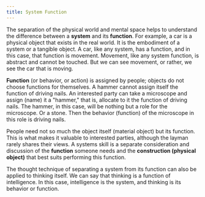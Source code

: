 ```yaml
---
title: System Function
---
```


The separation of the physical world and mental space helps to understand the difference between a **system** and its **function**. For example, a car is a physical object that exists in the real world. It is the embodiment of a system or a tangible object. A car, like any system, has a function, and in this case, that function is movement. Movement, like any system function, is abstract and cannot be touched. But we can see movement, or rather, we see the car that is moving.

**Function** (or behavior, or action) is assigned by people; objects do not choose functions for themselves. A hammer cannot assign itself the function of driving nails. An interested party can take a microscope and assign (name) it a "hammer," that is, allocate to it the function of driving nails. The hammer, in this case, will be nothing but a role for the microscope. Or a stone. Then the behavior (function) of the microscope in this role is driving nails.

People need not so much the object itself (material object) but its function. This is what makes it valuable to interested parties, although the layman rarely shares their views. A systems skill is a separate consideration and discussion of the **function** someone needs and the **construction (physical object)** that best suits performing this function.

The thought technique of separating a system from its function can also be applied to thinking itself. We can say that thinking is a function of intelligence. In this case, intelligence is the system, and thinking is its behavior or function.